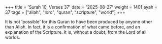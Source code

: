 +++
title = 'Surah 10, Verses 37'
date = '2025-08-27'
weight = 1401
ayah = 37
tags = ["allah", "lord", "quran", "scripture", "world"]
+++

It is not ˹possible˺ for this Quran to have been produced by anyone other than Allah. In fact, it is a confirmation of what came before, and an explanation of the Scripture. It is, without a doubt, from the Lord of all worlds.